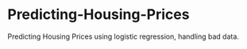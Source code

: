 # Predicting-Housing-Prices
Predicting Housing Prices using logistic regression, handling bad data. 
